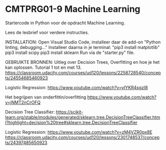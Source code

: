 # CMTPRG01-9 Machine Learning

Startercode in Python voor de opdracht Machine Learning.

Lees de lesbrief voor verdere instructies.

INSTALLATION:
Open Visual Studio Code, installeer daar de add-on "Python linting, debugging..."
Installeer daarna in je terminal: "pip3 install matplotlib"
pip3 install scipy
pip3 install sklearn
Run via de "starter.py" file. 

GEBRUIKTE BRONNEN:
Uitleg over Decision Trees, Overfitting en hoe je het kan oplossen. Tutorial 1 tot en met 13.
https://classroom.udacity.com/courses/ud120/lessons/2258728540/concepts/24554685460923

Logistic Regression:
https://www.youtube.com/watch?v=yIYKR4sgzI8

Het begrijpen van onderfittin/overfitting
https://www.youtube.com/watch?v=jNMT2nCrOFQ

Decision Tree Classifier:
https://scikit-learn.org/stable/modules/generated/sklearn.tree.DecisionTreeClassifier.html?highlight=decision%20tree#sklearn.tree.DecisionTreeClassifier

Logistic Regression:
https://www.youtube.com/watch?v=zM4VZR0px8E
https://classroom.udacity.com/courses/ud120/lessons/2301748537/concepts/24397485650923
